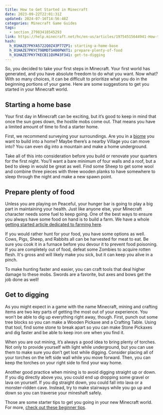 ```yaml
---
title: How to Get Started in Minecraft
date: 2023-09-22T22:01:31Z
updated: 2024-07-16T14:56:48Z
categories: Minecraft Game Guides
tags:
  - section_27983418545293
link: https://help.minecraft.net/hc/en-us/articles/19754515644941-How-to-Get-Started-in-Minecraft
hash:
  h_01HAZE7PKYA5722Q0Z43P77ZP1: starting-a-home-base
  h_01HAZE7PKYCT9BMDTSH00PWXT1: prepare-plenty-of-food
  h_01HAZE7PKY7KECB11QVM43F341: get-to-digging
---
```


So, you decided to take your first steps in Minecraft. Your first world has generated, and you have absolute freedom to do what you want. Now what? With so many choices, it can be difficult to prioritize what you do in the beginning portions of your game. Here are some suggestions to get you started in your Minecraft world.

## Starting a home base

Your first day in Minecraft can be exciting, but it’s good to keep in mind that once the sun goes down, the hostile mobs come out. That means you have a limited amount of time to find a starter home.

First, we recommend surveying your surroundings. Are you in a [biome](./All-Biomes-in-Minecraft.md) you want to build into a home? Maybe there’s a nearby Village you can move into? You can even dig into a mountain and make a home underground. 

Take all of this into consideration before you build or renovate your quarters for the first night. You’ll want a bare minimum of four walls and a roof, but a bed to sleep in would be great as well. Find some Sheep to get some wool and combine three pieces with three wooden planks to have somewhere to sleep through the night and make a new spawn point.

## Prepare plenty of food

Unless you are playing on Peaceful, your hunger bar is going to play a big part in maintaining your health. Just like anyone else, your Minecraft character needs some fuel to keep going. One of the best ways to ensure you always have some food on hand is to build a farm. We have a whole [getting started article dedicated to farming here](./A-Beginner-s-Guide-to-Farming-in-Minecraft.md).

If you would rather hunt for your food, you have some options as well. Cows, Pigs, Sheep, and Rabbits all can be harvested for meat to eat. Be sure you cook it in a furnace before you devour it to prevent food poisoning. If you are completely out of food, defeat some Zombies to acquire rotten flesh. It's gross and will likely make you sick, but it can keep you alive in a pinch.

To make hunting faster and easier, you can craft tools that deal higher damage to these mobs. Swords are a favorite, but axes and bows get the job done as well!

## Get to digging

As you might expect in a game with the name Minecraft, mining and crafting items are two key parts of getting the most out of your experience. You won’t be able to dig up everything right away, though. First, punch out some tree blocks so you can make a Wooden Pickaxe and a Crafting Table. Using that tool, find some stone to break apart so you can make Stone Pickaxes and dig faster and be able to keep iron ore when you find it.

When you are out mining, it’s always a good idea to bring plenty of torches. Not only to provide yourself with light while underground, but you can use them to make sure you don’t get lost while digging. Consider placing all of your torches on the left side wall while you move forward. Then, you can keep the torches on your right side to find your way home.

Another good practice when mining is to avoid digging straight up or down. If you dig directly above you, you could end up dropping some gravel or lava on yourself. If you dig straight down, you could fall into lava or a monster-ridden cave. Instead, try to make stairways while you go up and down so you can traverse your mineshaft safely.

Those are some starter tips to get you going in your new Minecraft world. For more, [check out these beginner tips](https://www.minecraft.net/en-us/minecraft-tips-for-beginners).
